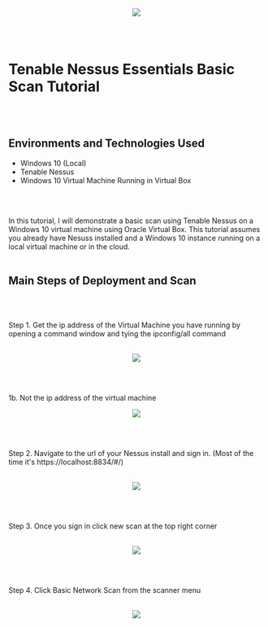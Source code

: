 <p align="center">
<img src="https://imgur.com/pS68rrA.png alt="Traffic Examination"/>
</p>
<br />
<br />
 
<h1>Tenable Nessus Essentials Basic Scan Tutorial</h1>
<br />
<br />


<h2>Environments and Technologies Used</h2>

- Windows 10 (Local)
- Tenable Nessus 
- Windows 10 Virtual Machine Running in Virtual Box
<br />
<br />


In this tutorial, I will demonstrate a basic scan using Tenable Nessus on a Windows 10 virtual machine using Oracle Virtual Box. This tutorial assumes you already have Nesuss installed and a Windows 10 instance running on a local virtual machine or in the cloud.
<br />
<br />

<h2>Main Steps of Deployment and Scan</h2>
<br />
<br />


Step 1. Get the ip address of the Virtual Machine you have running by opening a command window and tying the ipconfig/all command
<br />
<br />

<p align="center">
<img src="https://imgur.com/g84UVyf.png alt="Traffic Examination"/>
</p>
<br />
<br />

1b. Not the ip address of the virtual machine
<p align="center">
<img src="https://imgur.com/57qhqzY.png alt="Traffic Examination"/>
</p>
<br />
<br />
 

Step 2. Navigate to the url of your Nessus install and sign in. (Most of the time it's https://localhost:8834/#/)
<br />
<br />

<p align="center">
<img src="https://imgur.com/b7Kc2cl.png alt="Traffic Examination"/>
</p>
<br />
<br />

Step 3. Once you sign in click new scan at the top right corner
<br />
<br />

<p align="center">
<img src="https://imgur.com/vOYiln3.png alt="Traffic Examination"/>
</p>
<br />
<br />


Step 4. Click Basic Network Scan from the scanner menu 
<br />
<br />

<p align="center">
<img src="https://imgur.com/bOcofn9.png alt="Traffic Examination"/>
</p>
<br />
<br />


























